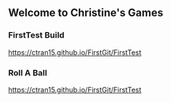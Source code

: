 ## Welcome to Christine's Games


### FirstTest Build
 <a href="https://ctran15.github.io/FirstGit/FirstTest">https://ctran15.github.io/FirstGit/FirstTest<a>
### Roll A Ball
  <a href="https://ctran15.github.io/FirstGit/RollABall">https://ctran15.github.io/FirstGit/FirstTest<a>

